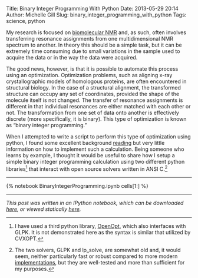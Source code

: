 Title: Binary Integer Programming With Python
Date: 2013-05-29 20:14
Author: Michelle Gill
Slug: binary_integer_programming_with_python
Tags: science, python

My research is focused on [biomolecular NMR](http://themodernscientist.com/pages/about.html) and, as such, often involves transferring resonance assignments from one multidimensional NMR spectrum to another. In theory this should be a simple task, but it can be extremely time consuming due to small variations in the sample used to acquire the data or in the way the data were acquired.

The good news, however, is that it is possible to automate this process using an optimization. Optimization problems, such as aligning x-ray crystallographic models of homologous proteins, are often encountered in structural biology. In the case of a structural alignment, the transformed structure can occupy any set of coordinates, provided the shape of the molecule itself is not changed. The transfer of resonance assignments is different in that individual resonances are either matched with each other or not. The transformation from one set of data onto another is effectively discrete (more specifically, it is binary). This type of optimization is known as “binary integer programming.” 


When I attempted to write a script to perform this type of optimization using python, I found some excellent background [reading](http://www.sce.carleton.ca/faculty/chinneck/po/Chapter13.pdf) but very little information on how to implement such a calculation. Being someone who learns by example, I thought it would be useful to share how I setup a simple binary integer programming calculation using two different python libraries[^openopt] that interact with open source solvers written in ANSI C.[^slow_os]

---------

[^slow_os]: The two solvers, GLPK and lp_solve, are somewhat old and, it would seem, neither particularly fast or robust compared to more modern [implementations](http://www.statistik.tuwien.ac.at/forschung/CS/CS-2012-1complete.pdf), but they are well-tested and more than sufficient for my purposes.

[^openopt]: I have used a third python library, [OpenOpt](http://openopt.org/Welcome), which also interfaces with GLPK. It is not demonstrated here as the syntax is similar that utilized by CVXOPT.




{% notebook BinaryIntegerProgramming.ipynb cells[1:] %}

---------

*This post was written in an IPython notebook, which can be downloaded [here](https://github.com/modernscientist/modernscientist.github.com/blob/master/notebooks/BinaryIntegerProgramming.ipynb), or viewed statically [here](http://nbviewer.ipython.org/url/modernscientist.github.com/notebooks/BinaryIntegerProgramming.ipynb).* 

